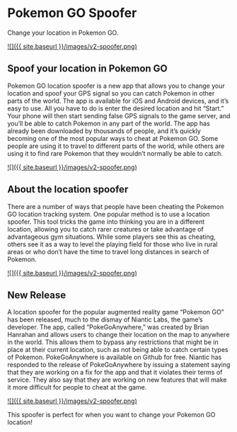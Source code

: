 Pokemon GO Spoofer
==================

Change your location in Pokemon GO.

[![]({{ site.baseurl }}/images/v2-spoofer.png)](https://pokemods.com/location-spoofer)

Spoof your **location** in Pokemon GO
-------------------------------------

Pokemon GO location spoofer is a new app that allows you to change your location and spoof your GPS signal so you can catch Pokemon in other parts of the world. The app is available for iOS and Android devices, and it’s easy to use. All you have to do is enter the desired location and hit “Start.” Your phone will then start sending false GPS signals to the game server, and you’ll be able to catch Pokemon in any part of the world. The app has already been downloaded by thousands of people, and it’s quickly becoming one of the most popular ways to cheat at Pokemon GO. Some people are using it to travel to different parts of the world, while others are using it to find rare Pokemon that they wouldn’t normally be able to catch.

[![]({{ site.baseurl }}/images/v2-spoofer.png)](https://pokemods.com/location-spoofer)

About the location spoofer
--------------------------

There are a number of ways that people have been cheating the Pokemon GO location tracking system. One popular method is to use a location spoofer. This tool tricks the game into thinking you are in a different location, allowing you to catch rarer creatures or take advantage of advantageous gym situations. While some players see this as cheating, others see it as a way to level the playing field for those who live in rural areas or who don’t have the time to travel long distances in search of Pokemon.

[![]({{ site.baseurl }}/images/v2-spoofer.png)](https://pokemods.com/location-spoofer)

New Release
-----------

A location spoofer for the popular augmented reality game “Pokemon GO” has been released, much to the dismay of Niantic Labs, the game’s developer. The app, called “PokeGoAnywhere,” was created by Brian Hanrahan and allows users to change their location on the map to anywhere in the world. This allows them to bypass any restrictions that might be in place at their current location, such as not being able to catch certain types of Pokemon. PokeGoAnywhere is available on Github for free. Niantic has responded to the release of PokeGoAnywhere by issuing a statement saying that they are working on a fix for the app and that it violates their terms of service. They also say that they are working on new features that will make it more difficult for people to cheat at the game.

[![]({{ site.baseurl }}/images/v2-spoofer.png)](https://pokemods.com/location-spoofer)

This spoofer is perfect for when you want to change your Pokemon GO location!
